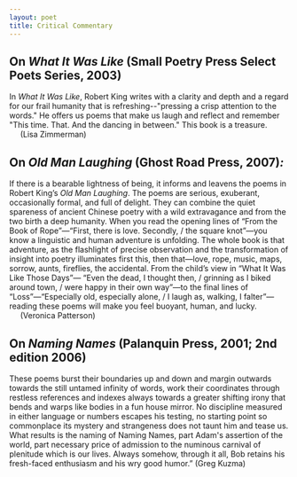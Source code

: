 ```yaml
---
layout: poet
title: Critical Commentary
---
```

<h2>On <em>What  It Was Like</em> (Small Poetry Press Select Poets Series, 2003)</h2>
<p>In <em>What  It Was Like</em>, Robert King writes with a clarity and depth and a regard for  our frail humanity that is refreshing--&quot;pressing a crisp attention to the  words.&quot; He offers us poems that make us laugh and reflect and remember  &quot;This time. That. And the dancing in between.&quot; This book is a  treasure.<br />
&nbsp;&nbsp;&nbsp;&nbsp; (Lisa  Zimmerman)<br />
</p>
<h2>On <em>Old  Man Laughing</em> (Ghost Road Press, 2007)<em>:</em></h2>
<p>If there is a bearable lightness of  being, it informs and leavens the poems in Robert King&rsquo;s <em>Old Man Laughing</em>. The poems are serious, exuberant, occasionally  formal, and full of delight. They can combine the quiet spareness of ancient  Chinese poetry with a wild extravagance and from the two birth a deep humanity.  When you read the opening lines of &ldquo;From the Book of Rope&rdquo;&mdash;&ldquo;First, there is  love. Secondly, / the square knot&rdquo;&mdash;you know a linguistic and human adventure is  unfolding. The whole book is that adventure, as the flashlight of precise  observation and the transformation of insight into poetry illuminates first  this, then that&mdash;love, rope, music, maps, sorrow, aunts, fireflies, the  accidental. From the child&rsquo;s view in &ldquo;What It Was Like Those Days&rdquo;&mdash; &ldquo;Even the  dead, I thought then, / grinning as I biked around town, / were happy in their  own way&rdquo;&mdash;to the final lines of &ldquo;Loss&rdquo;&mdash;&ldquo;Especially old, especially alone, / I  laugh as, walking, I falter&rdquo;&mdash;reading these poems will make you feel buoyant,  human, and lucky.<br />
&nbsp;&nbsp;&nbsp;&nbsp; (Veronica  Patterson)</p>
<h2>On <em>Naming Names</em> (Palanquin Press, 2001; 2nd edition 2006)</h2>
<p>These poems burst their boundaries up and down and margin outwards  towards the still untamed infinity of words, work their coordinates through  restless references and indexes always towards a greater shifting irony that  bends and warps like bodies in a fun house mirror. No discipline measured in  either language or numbers escapes his testing, no starting point so  commonplace its mystery and strangeness does not taunt him and tease us. What  results is the naming of Naming Names, part Adam's assertion of the world, part  necessary price of admission to the numinous carnival of plenitude which is our  lives. Always somehow, through it all, Bob retains his fresh-faced enthusiasm  and his wry good humor.&rdquo; (Greg Kuzma) </p>